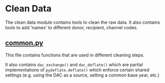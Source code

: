 # Clean Data
The clean data module contains tools to clean the raw data. It also contains tools to add 'names' to 
different donor, recipient, channel codes.

## [common.py](common.py)
This file contains functions that are used in different cleaning steps.

It also contains `dac_exchange()` and `dac_deflate()` which are partial implementations of `pydeflate.deflate()`
which enforce certain shared settings (e.g. using the DAC as a source, setting a common base year, etc.)

